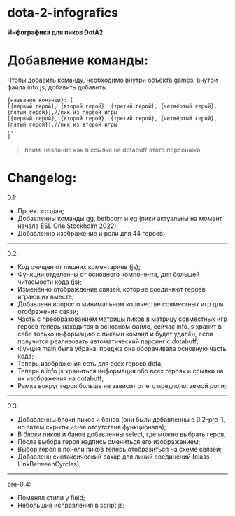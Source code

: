 # dota-2-infografics

**Инфографика для пиков DotA2**

# Добавление команды:
Чтобы добавить команду, необходимо внутри объекта games, внутри файла info.js, добавить добавить:  

    {название команды}: [  
    [{первый герой}, {второй герой}, {третий герой}, {четвёртый герой}, {пятый герой}],//пик из первой игры  
    [{первый герой}, {второй герой}, {третий герой}, {четвёртый герой}, {пятый герой}],//пик из второй игры  
    ...  
    ]  

>прим: название как в ссылке на dotabuff этого персонажа

# Changelog:
0.1:

 - Проект создан;
 - Добавленны команды gg, betboom и eg (пики актуальны на момент начала ESL One Stockholm 2022);
 - Добавленно изображение и роли для 44 героев;

---

0.2:

 - Код очищен от лишних коментариев (js);
 - Функции отделенны от основного компонента, для большей читаемости кода (js);
 - Изменённо отображдение связей, которые соединяют героев играющих вместе;
 - Добавленн вопрос о минимальном количестве совместных игр для отображения связи;
 - Часть с преобразованием матрицы пиков в матрицу совместных игр героев теперь находится в основном файле, сейчас info.js хранит в себе только информацию с пиками команд и будет удалён, если получится реализовать автоматический парсинг с dotabuff;
 - Фунция main была убрана, преджа она оборачивала основную часть кода;
 - Теперь изображения есть для всех героев dota;
 - Теперь в info.js храниться информация обо всех героях и ссылки на их изображения на dotabuff;
 - Рамка вокруг героя больше не зависит от его предпологаемой роли;

---

0.3:

 - Добавленны блоки пиков и банов (они были добавленны в 0.2-pre-1, но затем скрыты из-за отсутствия функционала);
 - В блоки пиков и банов добавленны select, где можно выбрать героя;
 - После выбора героя надпись смениться его изображением;
 - Выбор героя в понели пиков теперь отобразиться на схеме связей;
 - Добавленн синтаксический сахар для линий соединений (class LinkBetweenCyrcles);

---

pre-0.4:

 - Поменял стили у field;
 - Небольшие исправления в script.js;
